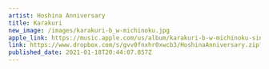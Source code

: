 ```yaml
---
artist: Hoshina Anniversary
title: Karakuri
new_image: /images/karakuri-b_w-michinoku.jpg
apple_link: https://music.apple.com/us/album/karakuri-b-w-michinoku-single/1542770202
link: https://www.dropbox.com/s/gvv0fnxhr0xwcb3/HoshinaAnniversary.zip?dl=1
published_date: 2021-01-18T20:44:07.857Z
---
```

